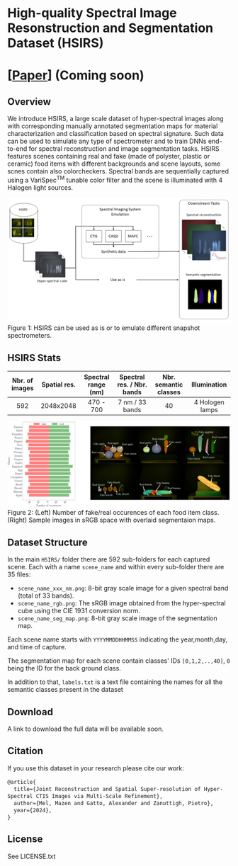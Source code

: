 # High-quality Spectral Image Resonstruction and Segmentation Dataset (HSIRS)
# [[Paper](https://github.com/LTTM/HSIRS/edit/main/README.md)] (Coming soon)

## Overview
We introduce HSIRS, a large scale dataset of hyper-spectral images along with corresponding manually annotated segmentation maps for material characterization and classification based on spectral signature. Such data can be used to simulate any type of spectrometer and to train DNNs end-to-end for spectral reconstruction and image segmentation tasks. HSIRS features scenes containing real and fake (made of polyster, plastic or ceramic) food items with different backgrounds and scene layouts, some scnes contain also colorcheckers. 
Spectral bands are sequentially captured using a VariSpec<sup>TM</sup> tunable color filter and the scene is illuminated with 4 Halogen light sources. 

![alt text](hsirs_schem.png "Overview")
Figure 1: HSIRS can be used as is or to emulate different snapshot spectrometers. 
## HSIRS Stats
| Nbr. of images    | Spatial res. | Spectral range (nm)| Spectral res. / Nbr. bands | Nbr. semantic classes | Illumination |
| :---------------: | :----------: | :----------------: | :------------------------: | :-------------------: | :----------: |
| 592 | 2048x2048 | 470 - 700 | 7 nm / 33 bands | 40 | 4 Hologen lamps 

![alt text](stats.png "Stats")
Figure 2: (Left) Number of fake/real occurences of each food item class. (Right) Sample images in sRGB space with overlaid segmentaion maps. 

## Dataset Structure
In the main `HSIRS/` folder there are 592 sub-folders for each captured scene. Each with a name `scene_name` and within every sub-folder there are 35 files:
- `scene_name_xxx_nm.png`: 8-bit gray scale image for a given spectral band (total of 33 bands).
- `scene_name_rgb.png`: The sRGB image obtained from the hyper-spectral cube using the CIE 1931 conversion norm.
- `scene_name_seg_map.png`: 8-bit gray scale image of the segmentation map.

Each scene name starts with `YYYYMMDDHHMMSS` indicating the year,month,day, and time of capture. 

The segmentation map for each scene contain classes' IDs `[0,1,2,..,40]`, `0` being the ID for the back ground class.

In addition to that, `labels.txt` is a text file containing the names for all the semantic classes present in the dataset

## Download 
A link to download the full data will be available soon.

## Citation
If you use this dataset in your research please cite our work:
```
@article{
  title={Joint Reconstruction and Spatial Super-resolution of Hyper-Spectral CTIS Images via Multi-Scale Refinement},
  author={Mel, Mazen and Gatto, Alexander and Zanuttigh, Pietro},
  year={2024},
}
```
## License
See LICENSE.txt
